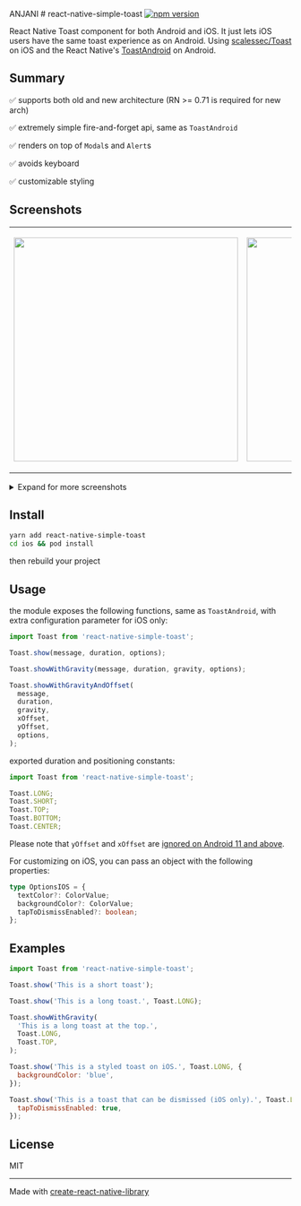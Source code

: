 ANJANI # react-native-simple-toast [![npm version](https://badge.fury.io/js/react-native-simple-toast.svg)](https://badge.fury.io/js/react-native-simple-toast)

React Native Toast component for both Android and iOS. It just lets iOS users have the same toast experience as on Android. Using [scalessec/Toast](https://github.com/scalessec/Toast) on iOS and the React Native's [ToastAndroid](http://facebook.github.io/react-native/docs/toastandroid.html) on Android.

## Summary

✅ supports both old and new architecture (RN >= 0.71 is required for new arch)

✅ extremely simple fire-and-forget api, same as `ToastAndroid`

✅ renders on top of `Modal`s and `Alert`s

✅ avoids keyboard

✅ customizable styling

## Screenshots

<table>
  <tr>
    <td><p align="center"><img src="./images/offset.png" height="400"/></p></td>
    <td><p align="center"><img src="./images/styled.png" height="400"/></p></td>
  </tr>

</table>

<details>
  <summary>Expand for more screenshots</summary>

<table>
  <tr>
    <td><p align="center"><img src="./images/alert.png" height="400"/></p></td>
    <td><p align="center"><img src="./images/modal.png" height="400"/></p></td>
  </tr>
  <tr>
    <td><p align="center"><img src="./images/keyboard.png" height="400"/></p></td>
    <td><p align="center"><img src="./images/styled-keyboard.png" height="400"/></p></td>
  </tr>
</table>

</details>

## Install

```bash
yarn add react-native-simple-toast
cd ios && pod install
```

then rebuild your project

## Usage

the module exposes the following functions, same as `ToastAndroid`, with extra configuration parameter for iOS only:

```ts
import Toast from 'react-native-simple-toast';

Toast.show(message, duration, options);

Toast.showWithGravity(message, duration, gravity, options);

Toast.showWithGravityAndOffset(
  message,
  duration,
  gravity,
  xOffset,
  yOffset,
  options,
);
```

exported duration and positioning constants:

```ts
import Toast from 'react-native-simple-toast';

Toast.LONG;
Toast.SHORT;
Toast.TOP;
Toast.BOTTOM;
Toast.CENTER;
```

Please note that `yOffset` and `xOffset` are [ignored on Android 11 and above](<https://developer.android.com/reference/android/widget/Toast#setGravity(int,%20int,%20int)>).

For customizing on iOS, you can pass an object with the following properties:

```ts
type OptionsIOS = {
  textColor?: ColorValue;
  backgroundColor?: ColorValue;
  tapToDismissEnabled?: boolean;
};
```

## Examples

```js
import Toast from 'react-native-simple-toast';

Toast.show('This is a short toast');

Toast.show('This is a long toast.', Toast.LONG);

Toast.showWithGravity(
  'This is a long toast at the top.',
  Toast.LONG,
  Toast.TOP,
);

Toast.show('This is a styled toast on iOS.', Toast.LONG, {
  backgroundColor: 'blue',
});

Toast.show('This is a toast that can be dismissed (iOS only).', Toast.LONG, {
  tapToDismissEnabled: true,
});
```

## License

MIT

---

Made with [create-react-native-library](https://github.com/callstack/react-native-builder-bob)
